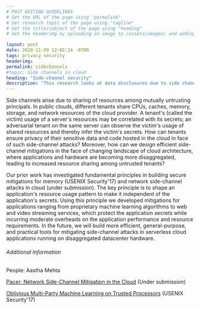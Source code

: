 ```yaml
---
# POST EDITING GUIDELINES
# Set the URL of the page using "permalink"
# Set research topic of the page using "tagline"
# Set the title/subject of the page using "heading"
# Set the headerimg by uploading an image to /assets/images/ and adding the URL to "headerimg"

layout: post
date: 2020-11-09 12:02:24 -0700
tags: privacy security
headerimg:
permalink: sidechannels
#topic: Side channels in cloud
heading: "Side-channel security"
description: "This research looks at data disclosures due to side channels in cloud services."
---
```

<!-- Project Overview section -->
<div class="container-fluid bg-gray my-5 py-5">
    <div class="container pt-4">
      <p>
        Side channels arise due to sharing of resources among mutually
        untrusting principals. In public clouds, different tenants share CPUs,
        caches, memory, storage, and network resources of the cloud provider.
        A tenant's (called the victim) usage of a server's resources may be
        correlated with its secrets; an adversarial tenant on the same server
        can observe the victim's usage of shared resources and thereby infer the
        victim's secrets.
        How can tenants ensure privacy of their sensitive data and code hosted
        in the cloud in face of such side-channel attacks?
        Moreover, how can we design efficient side-channel mitigations in the
        face of changing landscape of cloud architecture, where applications and
        hardware are becoming more disaggregated, leading to increased resource sharing
        among untrusted tenants?
      </p>
      <p>
        Our prior work has investigated fundamental principles in building
        secure mitigations for memory (USENIX Security'17) and network
        side-channel attacks in cloud (under submission).
        The key principle is to <it>shape</it> an application's resource usage
        pattern to make it independent of the application's secrets. Using this
        principle we developed mitigations for applications ranging from
        proprietary machine learning algorithms to web and video streaming
        services, which protect the application secrets while incurring moderate
        overheads on the application performance and resource requirements.
        In the future, we will build more efficient, general-purpose, and
        practical tools for mitigating side-channel attacks in serverless cloud
        applications running on disaggregated datacenter hardware.
      </p>
  </div>
</div>
<!-- /Project Overview section -->
<!-- Project Details and Additional Info -->
<div class="container">
    <h6>Additional Information</h6>
        <p>People: Aastha Mehta</p>
        <p>
          <a href="https://arxiv.org/pdf/1908.11568.pdf">
          Pacer: Network Side-Channel Mitigation in the Cloud</a> (Under submission)
        </p>
      	<p>
          <a href="https://www.usenix.org/system/files/conference/usenixsecurity16/sec16_paper_ohrimenko.pdf">
          Oblivious Multi-Party Machine Learning on Trusted Processors</a> (USENIX Security'17)
        </p>
</div>
<!-- /Project Details and Additional Info -->
